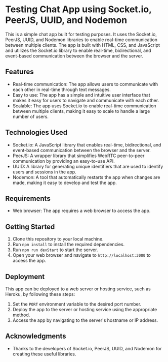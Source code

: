 # Testing Chat App using Socket.io, PeerJS, UUID, and Nodemon

This is a simple chat app built for testing purposes. It uses the Socket.io, PeerJS, UUID, and Nodemon libraries to enable real-time communication between multiple clients. The app is built with HTML, CSS, and JavaScript and utilizes the Socket.io library to enable real-time, bidirectional, and event-based communication between the browser and the server.

## Features
- Real-time communication: The app allows users to communicate with each other in real-time through text messages.
- Easy to use: The app has a simple and intuitive user interface that makes it easy for users to navigate and communicate with each other.
- Scalable: The app uses Socket.io to enable real-time communication between multiple clients, making it easy to scale to handle a large number of users.

## Technologies Used
- Socket.io: A JavaScript library that enables real-time, bidirectional, and event-based communication between the browser and the server.
- PeerJS: A wrapper library that simplifies WebRTC peer-to-peer communication by providing an easy-to-use API.
- UUID: A library for generating unique identifiers that are used to identify users and sessions in the app.
- Nodemon: A tool that automatically restarts the app when changes are made, making it easy to develop and test the app.

## Requirements
- Web browser: The app requires a web browser to access the app.

## Getting Started
1. Clone this repository to your local machine.
2. Run `npm install` to install the required dependencies.
3. Run `npm run devStart` to start the server.
4. Open your web browser and navigate to `http://localhost:3000` to access the app.

## Deployment
This app can be deployed to a web server or hosting service, such as Heroku, by following these steps:
1. Set the `PORT` environment variable to the desired port number.
2. Deploy the app to the server or hosting service using the appropriate method.
3. Access the app by navigating to the server's hostname or IP address.



## Acknowledgments
- Thanks to the developers of Socket.io, PeerJS, UUID, and Nodemon for creating these useful libraries.
